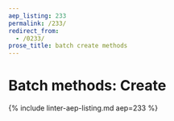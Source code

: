 ```yaml
---
aep_listing: 233
permalink: /233/
redirect_from:
  - /0233/
prose_title: batch create methods
---
```


# Batch methods: Create

{% include linter-aep-listing.md aep=233 %}
